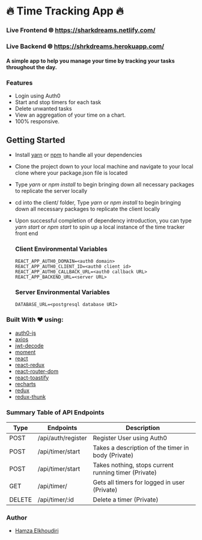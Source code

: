 # 🔥 Time Tracking App 🔥

### Live Frontend 🌐 https://sharkdreams.netlify.com/

### Live Backend 🌐 https://shrkdreams.herokuapp.com/

#### A simple app to help you manage your time by tracking your tasks throughout the day.

### Features

- Login using Auth0
- Start and stop timers for each task
- Delete unwanted tasks
- View an aggregation of your time on a chart.
- 100% responsive.

## Getting Started

- Install [yarn](https://yarnpkg.com/en/) or [npm](https://www.npmjs.com/) to handle all your dependencies
- Clone the project down to your local machine and navigate to your local clone where your package.json file is located
- Type _yarn_ or _npm install_ to begin bringing down all necessary packages to replicate the server locally
- cd into the client/ folder, Type _yarn_ or _npm install_ to begin bringing down all necessary packages to replicate the client locally
- Upon successful completion of dependency introduction, you can type _yarn start_ or _npm start_ to spin up a local instance of the time tracker front end

  ### Client Environmental Variables

  ```
  REACT_APP_AUTH0_DOMAIN=<auth0 domain>
  REACT_APP_AUTH0_CLIENT_ID=<auth0 client id>
  REACT_APP_AUTH0_CALLBACK_URL=<auth0 callback URL>
  REACT_APP_BACKEND_URL=<server URL>
  ```

  ### Server Environmental Variables

  ```
  DATABASE_URL=<postgresql database URI>
  ```

### Built With :heart: using:

- [auth0-js](https://www.npmjs.com/package/auth0-js)
- [axios](https://www.npmjs.com/package/axios)
- [jwt-decode](https://www.npmjs.com/package/jwt-decode)
- [moment](https://www.npmjs.com/package/moment)
- [react](https://www.npmjs.com/package/react)
- [react-redux](https://www.npmjs.com/package/react-redux)
- [react-router-dom](https://www.npmjs.com/package/react-router-dom)
- [react-toastify](https://www.npmjs.com/package/react-toastify)
- [recharts](https://www.npmjs.com/package/recharts)
- [redux](https://www.npmjs.com/package/redux)
- [redux-thunk](https://www.npmjs.com/package/redux-thunk)

### Summary Table of API Endpoints

| Type   | Endpoints          | Description                                          |
| ------ | ------------------ | ---------------------------------------------------- |
| POST   | /api/auth/register | Register User using Auth0                            |
| POST   | /api/timer/start   | Takes a description of the timer in body (Private)   |
| POST   | /api/timer/start   | Takes nothing, stops current running timer (Private) |
| GET    | /api/timer/        | Gets all timers for logged in user (Private)         |
| DELETE | /api/timer/:id     | Delete a timer (Private)                             |

### Author

- [Hamza Elkhoudiri](https://github.com/elkhoudh)
